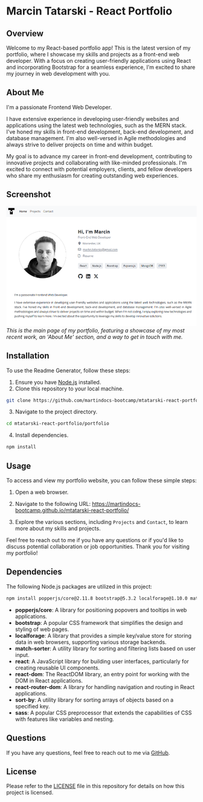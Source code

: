 # Marcin Tatarski - React Portfolio

## Overview

Welcome to my React-based portfolio app! This is the latest version of my portfolio, where I showcase my skills and projects as a front-end web developer. With a focus on creating user-friendly applications using React and incorporating Bootstrap for a seamless experience, I'm excited to share my journey in web development with you.

## About Me

I'm a passionate Frontend Web Developer. 

I have extensive experience in developing user-friendly websites and applications using the latest web technologies, such as the MERN stack. I've honed my skills in front-end development, back-end development, and database management. I'm also well-versed in Agile methodologies and always strive to deliver projects on time and within budget.

My goal is to advance my career in front-end development, contributing to innovative projects and collaborating with like-minded professionals. I'm excited to connect with potential employers, clients, and fellow developers who share my enthusiasm for creating outstanding web experiences.

## Screenshot

![Main Page](./portfolio/public/portfolio-marcin-tatarski.png)
*This is the main page of my portfolio, featuring a showcase of my most recent work, an 'About Me' section, and a way to get in touch with me.*

## Installation

To use the Readme Generator, follow these steps:

1. Ensure you have [Node.js](https://nodejs.org) installed.
2. Clone this repository to your local machine.

```sh
git clone https://github.com/martindocs-bootcamp/mtatarski-react-portfolio.git
```

3. Navigate to the project directory.

```sh
cd mtatarski-react-portfolio/portfolio
```

4. Install dependencies.

```sh
npm install
```

## Usage

To access and view my portfolio website, you can follow these simple steps:

1. Open a web browser.

2. Navigate to the following URL: https://martindocs-bootcamp.github.io/mtatarski-react-portfolio/

3. Explore the various sections, including `Projects` and `Contact`, to learn more about my skills and projects.

Feel free to reach out to me if you have any questions or if you'd like to discuss potential collaboration or job opportunities. Thank you for visiting my portfolio!

## Dependencies

The following Node.js packages are utilized in this project:

```sh
npm install popperjs/core@2.11.8 bootstrap@5.3.2 localforage@1.10.0 match-sorter@6.3.3 react@18.2.0 react-dom@18.2.0 react-router-dom@6.21.3 sort-by@1.2.0 sass@1.70.0

```

- **popperjs/core**: A library for positioning popovers and tooltips in web applications.
- **bootstrap**: A popular CSS framework that simplifies the design and styling of web pages.
- **localforage**: A library that provides a simple key/value store for storing data in web browsers, supporting various storage backends.
- **match-sorter**: A utility library for sorting and filtering lists based on user input.
- **react**: A JavaScript library for building user interfaces, particularly for creating reusable UI components.
- **react-dom**: The ReactDOM library, an entry point for working with the DOM in React applications.
- **react-router-dom**: A library for handling navigation and routing in React applications.
- **sort-by**: A utility library for sorting arrays of objects based on a specified key.
- **sass**: A popular CSS preprocessor that extends the capabilities of CSS with features like variables and nesting.

## Questions
If you have any questions, feel free to reach out to me via [GitHub](https://github.com/martindocs).

## License

Please refer to the [LICENSE](./LICENSE.md) file in this repository for details on how this project is licensed.

